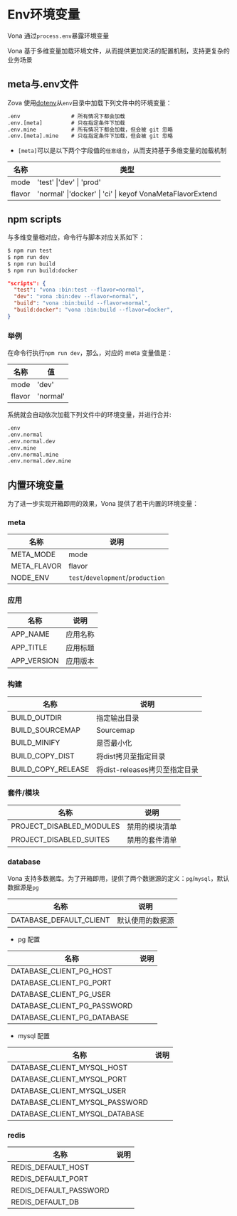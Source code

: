 # Env环境变量

Vona 通过`process.env`暴露环境变量

Vona 基于多维变量加载环境文件，从而提供更加灵活的配置机制，支持更复杂的业务场景

## meta与.env文件

Zova 使用[dotenv](https://github.com/motdotla/dotenv)从`env`目录中加载下列文件中的环境变量：

```txt
.env                # 所有情况下都会加载
.env.[meta]         # 只在指定条件下加载
.env.mine           # 所有情况下都会加载，但会被 git 忽略
.env.[meta].mine    # 只在指定条件下加载，但会被 git 忽略
```

- `[meta]`可以是以下两个字段值的`任意组合`，从而支持基于多维变量的加载机制

| 名称    | 类型                                                                                 |
| ------- | ------------------------------------------------------------------------------------ |
| mode    | 'test' \|'dev' \| 'prod'                                             |
| flavor  | 'normal' \|'docker' \| 'ci' \| keyof VonaMetaFlavorExtend                                                    |

## npm scripts

与多维变量相对应，命令行与脚本对应关系如下：

```bash
$ npm run test
$ npm run dev
$ npm run build
$ npm run build:docker
```

``` json
"scripts": {
  "test": "vona :bin:test --flavor=normal",
  "dev": "vona :bin:dev --flavor=normal",
  "build": "vona :bin:build --flavor=normal",
  "build:docker": "vona :bin:build --flavor=docker", 
}
```

### 举例

在命令行执行`npm run dev`，那么，对应的 meta 变量值是：

| 名称    | 值            |
| ------- | ------------- |
| mode    | 'dev' |
| flavor  | 'normal'       |

系统就会自动依次加载下列文件中的环境变量，并进行合并:

```txt
.env
.env.normal
.env.normal.dev
.env.mine
.env.normal.mine
.env.normal.dev.mine
```

## 内置环境变量

为了进一步实现开箱即用的效果，Vona 提供了若干内置的环境变量：

### meta

| 名称          | 说明          |
| ------------- | ------------- |
| META_MODE     | mode          |
| META_FLAVOR   | flavor        |
| NODE_ENV      | `test`/`development`/`production` |

### 应用

| 名称            | 说明                                                                                     |
| --------------- | ---------------------------------------------------------------------------------------- |
| APP_NAME        | 应用名称                                                                                 |
| APP_TITLE       | 应用标题                                                                                 |
| APP_VERSION     | 应用版本                                                                                 |

### 构建

| 名称          | 说明             |
| ------------- | ---------------- |
| BUILD_OUTDIR  | 指定输出目录     |
|BUILD_SOURCEMAP| Sourcemap|
| BUILD_MINIFY  | 是否最小化       |
|BUILD_COPY_DIST|将dist拷贝至指定目录|
|BUILD_COPY_RELEASE|将dist-releases拷贝至指定目录|

### 套件/模块

| 名称                     | 说明           |
| ------------------------ | -------------- |
| PROJECT_DISABLED_MODULES | 禁用的模块清单 |
| PROJECT_DISABLED_SUITES  | 禁用的套件清单 |

### database

Vona 支持多数据库。为了开箱即用，提供了两个数据源的定义：`pg`/`mysql`，默认数据源是`pg`

| 名称                     | 说明           |
| ------------------------ | -------------- |
| DATABASE_DEFAULT_CLIENT | 默认使用的数据源 |

* pg 配置

| 名称                     | 说明           |
| ------------------------ | -------------- |
| DATABASE_CLIENT_PG_HOST  |  |
| DATABASE_CLIENT_PG_PORT |  |
| DATABASE_CLIENT_PG_USER  |  |
| DATABASE_CLIENT_PG_PASSWORD |  |
| DATABASE_CLIENT_PG_DATABASE  |  |

* mysql 配置

| 名称                     | 说明           |
| ------------------------ | -------------- |
| DATABASE_CLIENT_MYSQL_HOST |  |
|  DATABASE_CLIENT_MYSQL_PORT |  |
| DATABASE_CLIENT_MYSQL_USER |  |
|  DATABASE_CLIENT_MYSQL_PASSWORD |  |
| DATABASE_CLIENT_MYSQL_DATABASE |  |

### redis

| 名称                     | 说明           |
| ------------------------ | -------------- |
|REDIS_DEFAULT_HOST||
|REDIS_DEFAULT_PORT||
|REDIS_DEFAULT_PASSWORD||
|REDIS_DEFAULT_DB||
